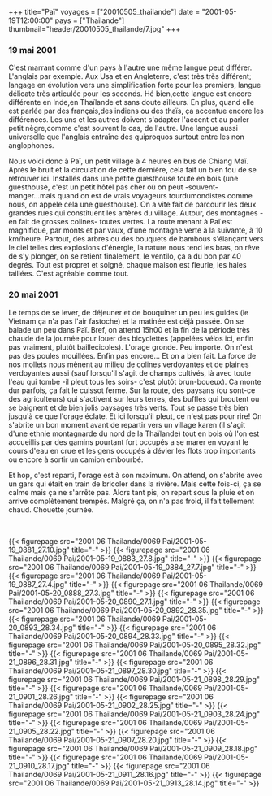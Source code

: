 +++
title="Paï"
voyages = ["20010505_thailande"]
date = "2001-05-19T12:00:00"
pays = ["Thailande"]
thumbnail="header/20010505_thailande/7.jpg"
+++
### 19 mai 2001

 C'est marrant comme d'un pays à l'autre une même langue peut différer. L'anglais 
par exemple. Aux Usa et en Angleterre, c'est très très différent; langage en 
évolution vers une simplification forte pour les premiers, langue délicate très 
articulée pour les seconds. Hé bien,cette langue est encore différente en Inde,en 
Thaïlande et sans doute ailleurs. En plus, quand elle est parlée par des français,des 
indiens ou des thaïs, ça accentue encore les différences. Les uns et les autres 
doivent s'adapter l'accent et au parler petit nègre,comme c'est souvent le cas, 
de l'autre. Une langue aussi universelle que l'anglais entraîne des quiproquos 
surtout entre les non anglophones.

Nous voici donc à Paï, un petit village à 4 heures en bus de Chiang Maï. Après 
le bruit et la circulation de cette dernière, cela fait un bien fou de se retrouver 
ici. Installés dans une petite guesthouse toute en bois (une guesthouse, c'est 
un petit hôtel pas cher où on peut -souvent- manger...mais quand on est de vrais 
voyageurs tourdumondistes comme nous, on appele cela une guesthouse). On a vite 
fait de parcourir les deux grandes rues qui constituent les artères du village. 
Autour, des montagnes -en fait de grosses colines- toutes vertes. La route menant 
à Paï est magnifique, par monts et par vaux, d'une montagne verte à la suivante, 
à 10 km/heure. Partout, des arbres ou des bouquets de bambous s'élançant vers 
le ciel telles des explosions d'énergie, la nature nous tend les bras, on rêve 
de s'y plonger, on se retient finalement, le ventilo, ça a du bon par 40 degrés. 
Tout est propret et soigné, chaque maison est fleurie, les haies taillées. C'est 
agréable comme tout. 

### 20 mai 2001

Le temps de se lever, de déjeuner et de bouquiner un peu les guides (le Vietnam 
ça n'a pas l'air fastoche) et la matinée est déjà passée. On se balade un peu 
dans Paï. Bref, on attend 15h00 et la fin de la période très chaude de la journée 
pour louer des bicyclettes (appelées vélos ici, enfin pas vraiment, plutôt baillecicoles). 
L'orage gronde. Peu importe. On n'est pas des poules mouillées. Enfin pas encore... 
Et on a bien fait. La force de nos mollets nous mènent au milieu de colines 
verdoyantes et de plaines verdoyantes aussi (sauf lorsqu'il s'agit de champs 
cultivés, là avec toute l'eau qui tombe -il pleut tous les soirs- c'est plutôt 
brun-boueux). Ca monte dur parfois, ça fait le cuissot ferme. Sur la route, 
des paysans (ou sont-ce des agriculteurs) qui s'activent sur leurs terres, des 
buffles qui broutent ou se baignent et de bien jolis paysages très verts. Tout 
se passe très bien jusqu'à ce que l'orage éclate. Et ici lorsqu'il pleut, ce 
n'est pas pour rire! On s'abrite un bon moment avant de repartir vers un village 
karen (il s'agit d'une ethnie montagnarde du nord de la Thaïlande) tout en bois 
où l'on est accueillis par des gamins pourtant fort occupés a se marer en voyant 
le cours d'eau en crue et les gens occupés à dévier les flots trop importants 
ou encore à sortir un camion embourbé. 

Et hop, c'est reparti, l'orage est à son maximum. On attend, on s'abrite avec 
un gars qui était en train de bricoler dans la rivière. Mais cette fois-ci, 
ça se calme mais ça ne s'arrête pas. Alors tant pis, on repart sous la pluie 
et on arrive complètement trempés. Malgré ça, on n'a pas froid, il fait tellement 
chaud. Chouette journée.

&nbsp;


<div id="TOTO">{{< figurepage src="2001 06 Thailande/0069 Pai/2001-05-19_0881_27.10.jpg" title="-"  >}}
{{< figurepage src="2001 06 Thailande/0069 Pai/2001-05-19_0883_27.8.jpg" title="-"  >}}
{{< figurepage src="2001 06 Thailande/0069 Pai/2001-05-19_0884_27.7.jpg" title="-"  >}}
{{< figurepage src="2001 06 Thailande/0069 Pai/2001-05-19_0887_27.4.jpg" title="-"  >}}
{{< figurepage src="2001 06 Thailande/0069 Pai/2001-05-20_0888_27.3.jpg" title="-"  >}}
{{< figurepage src="2001 06 Thailande/0069 Pai/2001-05-20_0890_27.1.jpg" title="-"  >}}
{{< figurepage src="2001 06 Thailande/0069 Pai/2001-05-20_0892_28.35.jpg" title="-"  >}}
{{< figurepage src="2001 06 Thailande/0069 Pai/2001-05-20_0893_28.34.jpg" title="-"  >}}
{{< figurepage src="2001 06 Thailande/0069 Pai/2001-05-20_0894_28.33.jpg" title="-"  >}}
{{< figurepage src="2001 06 Thailande/0069 Pai/2001-05-20_0895_28.32.jpg" title="-"  >}}
{{< figurepage src="2001 06 Thailande/0069 Pai/2001-05-21_0896_28.31.jpg" title="-"  >}}
{{< figurepage src="2001 06 Thailande/0069 Pai/2001-05-21_0897_28.30.jpg" title="-"  >}}
{{< figurepage src="2001 06 Thailande/0069 Pai/2001-05-21_0898_28.29.jpg" title="-"  >}}
{{< figurepage src="2001 06 Thailande/0069 Pai/2001-05-21_0901_28.26.jpg" title="-"  >}}
{{< figurepage src="2001 06 Thailande/0069 Pai/2001-05-21_0902_28.25.jpg" title="-"  >}}
{{< figurepage src="2001 06 Thailande/0069 Pai/2001-05-21_0903_28.24.jpg" title="-"  >}}
{{< figurepage src="2001 06 Thailande/0069 Pai/2001-05-21_0905_28.22.jpg" title="-"  >}}
{{< figurepage src="2001 06 Thailande/0069 Pai/2001-05-21_0907_28.20.jpg" title="-"  >}}
{{< figurepage src="2001 06 Thailande/0069 Pai/2001-05-21_0909_28.18.jpg" title="-"  >}}
{{< figurepage src="2001 06 Thailande/0069 Pai/2001-05-21_0910_28.17.jpg" title="-"  >}}
{{< figurepage src="2001 06 Thailande/0069 Pai/2001-05-21_0911_28.16.jpg" title="-"  >}}
{{< figurepage src="2001 06 Thailande/0069 Pai/2001-05-21_0913_28.14.jpg" title="-"  >}}
</DIV>

